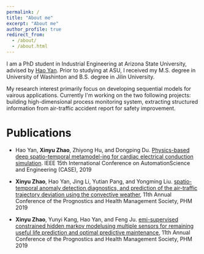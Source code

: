 ```yaml
---
permalink: /
title: "About me"
excerpt: "About me"
author_profile: true
redirect_from: 
  - /about/
  - /about.html
---
```


I am a PhD student in Industrial Engineering at Arizona State University, advised by [Hao Yan](http://www.public.asu.edu/~hyan46/). Prior to studying at ASU, I received my M.S. degree in University of Washinton and B.S. degree in Jilin University. 

My research interest primarily focus on developing sequential models for vairous applications. Currently I'm working on the two following projects: building high-dimensional process monitoring system, extracting structured information from air-traffic accident report for safety improvement. 

# Publications

- Hao Yan, **Xinyu Zhao**, Zhiyong Hu, and Dongping Du. [Physics-based deep spatio-temporal metamodel-ing for cardiac electrical conduction simulation](https://ieeexplore.ieee.org/abstract/document/8842902). IEEE 15th International Conference on AutomationScience and Engineering (CASE), 2019

- **Xinyu Zhao**, Hao Yan, Jing Li, Yutian Pang, and Yongming Liu. [spatio-temporal anomaly detection,diagnostics,  and  prediction  of  the  air-traffic  trajectory  deviation  using  the  convective  weather](https://asu.pure.elsevier.com/en/publications/spatio-temporal-anomaly-detection-diagnostics-and-prediction-of-t), 11th Annual Conference of the Prognostics and Health Management Society, PHM 2019

- **Xinyu Zhao**, Yunyi Kang, Hao Yan, and Feng Ju. [emi-supervised constrained hidden markov modelusing  multiple  sensors  for  remaining  useful  life  prediction  and  optimal  predictive  maintenance](https://asu.pure.elsevier.com/en/publications/semi-supervised-constrained-hidden-markov-model-using-multiple-se), 11th Annual Conference of the Prognostics and Health Management Society, PHM 2019

  

  

